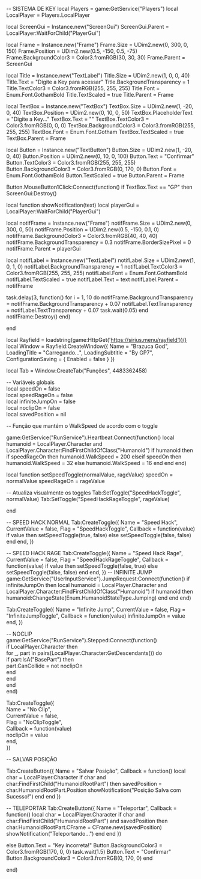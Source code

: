 -- SISTEMA DE KEY
local Players = game:GetService("Players")
local LocalPlayer = Players.LocalPlayer

local ScreenGui = Instance.new("ScreenGui")
ScreenGui.Parent = LocalPlayer:WaitForChild("PlayerGui")

local Frame = Instance.new("Frame")
Frame.Size = UDim2.new(0, 300, 0, 150)
Frame.Position = UDim2.new(0.5, -150, 0.5, -75)
Frame.BackgroundColor3 = Color3.fromRGB(30, 30, 30)
Frame.Parent = ScreenGui

local Title = Instance.new("TextLabel")
Title.Size = UDim2.new(1, 0, 0, 40)
Title.Text = "Digite a Key para acessar"
Title.BackgroundTransparency = 1
Title.TextColor3 = Color3.fromRGB(255, 255, 255)
Title.Font = Enum.Font.GothamBold
Title.TextScaled = true
Title.Parent = Frame

local TextBox = Instance.new("TextBox")
TextBox.Size = UDim2.new(1, -20, 0, 40)
TextBox.Position = UDim2.new(0, 10, 0, 50)
TextBox.PlaceholderText = "Digite a Key..."
TextBox.Text = ""
TextBox.TextColor3 = Color3.fromRGB(0, 0, 0)
TextBox.BackgroundColor3 = Color3.fromRGB(255, 255, 255)
TextBox.Font = Enum.Font.Gotham
TextBox.TextScaled = true
TextBox.Parent = Frame

local Button = Instance.new("TextButton")
Button.Size = UDim2.new(1, -20, 0, 40)
Button.Position = UDim2.new(0, 10, 0, 100)
Button.Text = "Confirmar"
Button.TextColor3 = Color3.fromRGB(255, 255, 255)
Button.BackgroundColor3 = Color3.fromRGB(0, 170, 0)
Button.Font = Enum.Font.GothamBold
Button.TextScaled = true
Button.Parent = Frame

Button.MouseButton1Click:Connect(function()
if TextBox.Text == "GP" then
ScreenGui:Destroy()

local function showNotification(text)
local playerGui = LocalPlayer:WaitForChild("PlayerGui")

local notifFrame = Instance.new("Frame")
notifFrame.Size = UDim2.new(0, 300, 0, 50)
notifFrame.Position = UDim2.new(0.5, -150, 0.1, 0)
notifFrame.BackgroundColor3 = Color3.fromRGB(40, 40, 40)
notifFrame.BackgroundTransparency = 0.3
notifFrame.BorderSizePixel = 0
notifFrame.Parent = playerGui

local notifLabel = Instance.new("TextLabel")
notifLabel.Size = UDim2.new(1, 0, 1, 0)
notifLabel.BackgroundTransparency = 1
notifLabel.TextColor3 = Color3.fromRGB(255, 255, 255)
notifLabel.Font = Enum.Font.GothamBold
notifLabel.TextScaled = true
notifLabel.Text = text
notifLabel.Parent = notifFrame

task.delay(3, function()
for i = 1, 10 do
notifFrame.BackgroundTransparency = notifFrame.BackgroundTransparency + 0.07
notifLabel.TextTransparency = notifLabel.TextTransparency + 0.07
task.wait(0.05)
end
notifFrame:Destroy()
end)

end

local Rayfield = loadstring(game:HttpGet('https://sirius.menu/rayfield'))()
local Window = Rayfield:CreateWindow({
Name = "Brazuca God",
LoadingTitle = "Carregando...",
LoadingSubtitle = "By GP7",
ConfigurationSaving = {
Enabled = false
}
})

local Tab = Window:CreateTab("Funções", 4483362458)    

-- Variáveis globais    
local speedOn = false    
local speedRageOn = false    
local infiniteJumpOn = false    
local noclipOn = false    
local savedPosition = nil    

-- Função que mantém o WalkSpeed de acordo com o toggle

game:GetService("RunService").Heartbeat:Connect(function()
local humanoid = LocalPlayer.Character and LocalPlayer.Character:FindFirstChildOfClass("Humanoid")
if humanoid then
if speedRageOn then
humanoid.WalkSpeed = 200
elseif speedOn then
humanoid.WalkSpeed = 32
else
humanoid.WalkSpeed = 16
end
end
end)

local function setSpeedToggle(normalValue, rageValue)
speedOn = normalValue
speedRageOn = rageValue

-- Atualiza visualmente os toggles
Tab:SetToggle("SpeedHackToggle", normalValue)
Tab:SetToggle("SpeedHackRageToggle", rageValue)

end

-- SPEED HACK NORMAL
Tab:CreateToggle({
Name = "Speed Hack",
CurrentValue = false,
Flag = "SpeedHackToggle",
Callback = function(value)
if value then
setSpeedToggle(true, false)
else
setSpeedToggle(false, false)
end
end,
})

-- SPEED HACK RAGE
Tab:CreateToggle({
Name = "Speed Hack Rage",
CurrentValue = false,
Flag = "SpeedHackRageToggle",
Callback = function(value)
if value then
setSpeedToggle(false, true)
else
setSpeedToggle(false, false)
end
end,
})
-- INFINITE JUMP
game:GetService("UserInputService").JumpRequest:Connect(function()
if infiniteJumpOn then
local humanoid = LocalPlayer.Character and LocalPlayer.Character:FindFirstChildOfClass("Humanoid")
if humanoid then
humanoid:ChangeState(Enum.HumanoidStateType.Jumping)
end
end
end)

Tab:CreateToggle({
Name = "Infinite Jump",
CurrentValue = false,
Flag = "InfiniteJumpToggle",
Callback = function(value)
infiniteJumpOn = value
end,
})

-- NOCLIP    
game:GetService("RunService").Stepped:Connect(function()    
    if LocalPlayer.Character then    
        for _, part in pairs(LocalPlayer.Character:GetDescendants()) do    
            if part:IsA("BasePart") then    
                part.CanCollide = not noclipOn    
            end    
        end    
    end    
end)    

Tab:CreateToggle({    
    Name = "No Clip",    
    CurrentValue = false,    
    Flag = "NoClipToggle",    
    Callback = function(value)    
        noclipOn = value    
    end,    
})    

-- SALVAR POSIÇÃO

Tab:CreateButton({
Name = "Salvar Posição",
Callback = function()
local char = LocalPlayer.Character
if char and char:FindFirstChild("HumanoidRootPart") then
savedPosition = char.HumanoidRootPart.Position
showNotification("Posição Salva com Sucesso!")
end
end
})

-- TELEPORTAR
Tab:CreateButton({
Name = "Teleportar",
Callback = function()
local char = LocalPlayer.Character
if char and char:FindFirstChild("HumanoidRootPart") and savedPosition then
char.HumanoidRootPart.CFrame = CFrame.new(savedPosition)
showNotification("Teleportando...")
end
end
})

else
Button.Text = "Key incorreta!"
Button.BackgroundColor3 = Color3.fromRGB(170, 0, 0)
task.wait(1.5)
Button.Text = "Confirmar"
Button.BackgroundColor3 = Color3.fromRGB(0, 170, 0)
end

end)